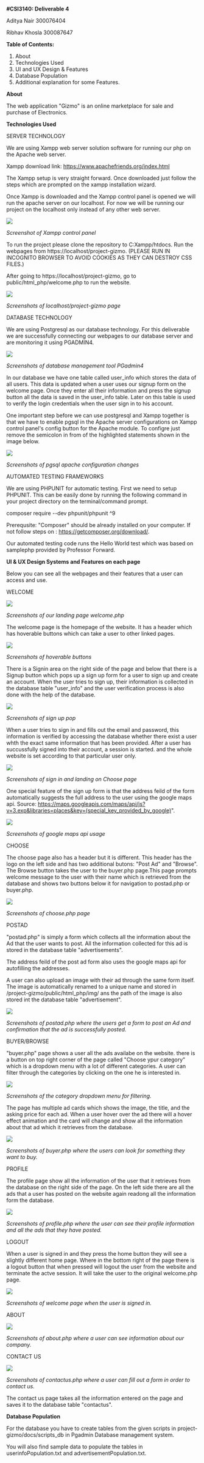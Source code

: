 **#CSI3140: Deliverable 4**

Aditya Nair 300076404

Ribhav Khosla 300087647


**Table of Contents:**

1. About 
2. Technologies Used
3. UI and UX Design & Features
4. Database Population
5. Additional explanation for some Features.


**About**

The web application "Gizmo" is an online marketplace for sale and purchase of Electronics. 

**Technologies Used**

SERVER TECHNOLOGY 

We are using Xampp web server solution software for running our php on the Apache web server.

Xampp download link: https://www.apachefriends.org/index.html

The Xampp setup is very straight forward. Once downloaded just follow the steps which are prompted on the xampp installation wizard.

Once Xampp is downloaded and the Xampp control panel is opened we will run the apache server on our localhost. For now we will be running our project on the localhost only instead of any other web server.

![](/Img/screenshots/xampp.png)

*Screenshot of Xampp control panel*

To run the project please clone the repository to C:Xampp/htdocs. Run the webpages from https://localhost/project-gizmo. (PLEASE RUN IN INCOGNITO BROWSER TO AVOID COOKIES AS THEY CAN DESTROY CSS FILES.)

After going to https://localhost/project-gizmo, go to public/html_php/welcome.php to run the website.

![](/Img/screenshots/localhostpage.png)

*Screenshots of localhost/project-gizmo page*



DATABASE TECHNOLOGY

We are using Postgresql as our database technology. For this deliverable we are successfully connecting our webpages to our database server and are monitoring it using PGADMIN4. 

![](/Img/screenshots/pgadmin.png)

*Screenshots of database management tool PGadmin4*

In our database we have one table called user_info which stores the data of all users. This data is updated when a user uses our signup form on the welcome page. Once they enter all their information and press the signup button all the data is saved in the user_info table. Later on this table is used to verify the login credentials when the user sign in to his account.

One important step before we can use postgresql and Xampp together is that we have to enable pgsql in the Apache server configurations on Xampp control panel's config button for the Apache module. To configre just remove the semicolon in from of the highlighted statements shown in the image below.

![](/Img/screenshots/configApache.png)

*Screenshots of pgsql apache configuration changes*


AUTOMATED TESTING FRAMEWORKS

We are using PHPUNIT for automatic testing. First we need to setup PHPUNIT.
This can be easily done by running the following command in your project directory on the terminal/command prompt.

composer require --dev phpunit/phpunit ^9

Prerequsite: "Composer" should be already installed on your computer. If not follow steps on : https://getcomposer.org/download/.

Our automated testing code runs the Hello World test which was based on samplephp provided by Professor Forward.




**UI & UX Design Systems and Features on each page**

Below you can see all the webpages and their features that a user can access and use.

WELCOME

![](/Img/screenshots/welcome.gif)

*Screenshots of our landing page welcome.php*

The welcome page is the homepage of the website. It has a header which has hoverable buttons which can take a user to other linked pages.

![](/Img/screenshots/hover.gif)

*Screenshots of hoverable buttons*

There is a Signin area on the right side of the page and below that there is a Signup button which pops up a sign up form for a user to sign up and create an account. When the user tries to sign up, their information is collected in the database table "user_info" and the user verification process is also done with the help of the database. 

![](/Img/screenshots/signuppop.gif)

*Screenshots of sign up pop*

When a user tries to sign in and fills out the email and password, this information is verified by accessing the database whether there exist a user whth the exact same information that has been provided. After a user has succussfully signed into their account, a session is started. and the whole website is set according to that particular user only.

![](/Img/screenshots/signin.gif)

*Screenshots of sign in and landing on Choose page*

One special feature of the sign up form is that the address feild of the form automatically suggests the full address to the user using the google maps api. Source: https://maps.googleapis.com/maps/api/js?v=3.exp&libraries=places&key=(special_key_provided_by_google)".

![](/Img/screenshots/googleapi.gif)

*Screenshots of google maps api usage*

CHOOSE

The choose page also has a header but it is different. This header has the logo on the left side and has two additional butons: "Post Ad" and "Browse". The Browse button takes the user to the buyer.php page.This page prompts welcome message to the user with their name which is retrieved from the database and shows two buttons below it for navigation to postad.php or buyer.php.

![](/Img/screenshots/choose.gif)

*Screenshots of choose.php page*


POSTAD

"postad.php" is simply a form which collects all the information about the Ad that the user wants to post. All the information collected for this ad is stored in the database table "advertisements". 

The address feild of the post ad form also uses the google maps api for autofilling the addresses.

A user can also upload an image with their ad through the same form itself. The image is automatically renamed to a unique name and stored in /project-gizmo/public/html_php/img/ ans the path of the image is also stored int the database table "advertisement".

![](/Img/screenshots/postad.gif)

*Screenshots of postad.php where the users get a form to post an Ad and confirmation that the ad is successfully posted.*

BUYER/BROWSE

"buyer.php" page shows a user all the ads availabe on the website. there is a button on top right corner of the page called "Choose ypur category" which is a dropdown menu with a lot of different categories. A user can filter through the categories by clicking on the one he is interested in. 

![](/Img/screenshots/filter.gif)

*Screenshots of the category dropdown menu for filtering.*

The page has multiple ad cards which shows the image, the title, and the asking price for each ad. When a user hover over the ad there will a hover effect animation and the card will change and show all the information about that ad which it retrieves from the database.

![](/Img/screenshots/buyer.gif)

*Screenshots of buyer.php where the users can look for something they want to buy.*


PROFILE

The profile page show all the information of the user that it retrieves from the database on the right side of the page. On the left side there are all the ads that a user has posted on the website again readong all the information form the database.

![](/Img/screenshots/profile.gif)

*Screenshots of profile.php where the user can see their profile information and all the ads that they have posted.*

LOGOUT

When a user is signed in and they press the home button they will see a slightly different home page. Where in the bottom right of the page there is a logout button that when pressed will logout the user from the website and terminate the actve session. It will take the user to the original welcome.php page.

![](/Img/screenshots/logout.gif)

*Screenshots of welcome page when the user is signed in.*

ABOUT

![](/Img/screenshots/about.png)

*Screenshots of about.php where a user can see information about our company.*

CONTACT US

![](/Img/screenshots/contact.png)

*Screenshots of contactus.php where a user can fill out a form in order to contact us.*

The contact us page takes all the information entered on the page and saves it to the database table "contactus".



**Database Population**

For the database you have to create tables from the given scripts in project-gizmo/docs/scripts_db in Pgadmin Database management system.

You will also find sample data to populate the tables in userinfoPopulation.txt and advertisementPopulation.txt.






